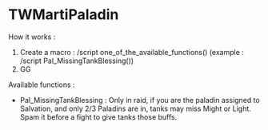 # TWMartiPaladin

How it works : 
1) Create a macro : /script one_of_the_available_functions() (example : /script Pal_MissingTankBlessing())
2) GG

Available functions :

- Pal_MissingTankBlessing :
Only in raid, if you are the paladin assigned to Salvation, and only 2/3 Paladins are in, tanks may miss Might or Light.
Spam it before a fight to give tanks those buffs.
